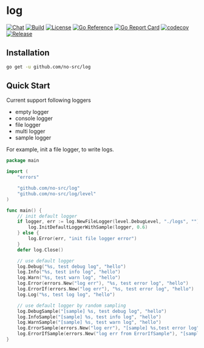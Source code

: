 # log

[![Chat](https://img.shields.io/discord/936876326722363472)](https://discord.gg/n47twC6Kcb)
[![Build](https://img.shields.io/github/workflow/status/no-src/log/Go)](https://github.com/no-src/log/actions)
[![License](https://img.shields.io/github/license/no-src/log)](https://github.com/no-src/log/blob/main/LICENSE)
[![Go Reference](https://pkg.go.dev/badge/github.com/no-src/log.svg)](https://pkg.go.dev/github.com/no-src/log)
[![Go Report Card](https://goreportcard.com/badge/github.com/no-src/log)](https://goreportcard.com/report/github.com/no-src/log)
[![codecov](https://codecov.io/gh/no-src/log/branch/main/graph/badge.svg?token=8Q20UR86EW)](https://codecov.io/gh/no-src/log)
[![Release](https://img.shields.io/github/v/release/no-src/log)](https://github.com/no-src/log/releases)

## Installation

```bash
go get -u github.com/no-src/log
```

## Quick Start

Current support following loggers

- empty logger
- console logger
- file logger
- multi logger
- sample logger

For example, init a file logger, to write logs.

```go
package main

import (
	"errors"

	"github.com/no-src/log"
	"github.com/no-src/log/level"
)

func main() {
	// init default logger
	if logger, err := log.NewFileLogger(level.DebugLevel, "./logs", ""); err == nil {
		log.InitDefaultLoggerWithSample(logger, 0.6)
	} else {
		log.Error(err, "init file logger error")
	}
	defer log.Close()

	// use default logger
	log.Debug("%s, test debug log", "hello")
	log.Info("%s, test info log", "hello")
	log.Warn("%s, test warn log", "hello")
	log.Error(errors.New("log err"), "%s, test error log", "hello")
	log.ErrorIf(errors.New("log err"), "%s, test error log", "hello")
	log.Log("%s, test log log", "hello")

	// use default logger by random sampling
	log.DebugSample("[sample] %s, test debug log", "hello")
	log.InfoSample("[sample] %s, test info log", "hello")
	log.WarnSample("[sample] %s, test warn log", "hello")
	log.ErrorSample(errors.New("log err"), "[sample] %s,test error log", "hello")
	log.ErrorIfSample(errors.New("log err from ErrorIfSample"), "[sample] %s, test error log", "hello")
}
```